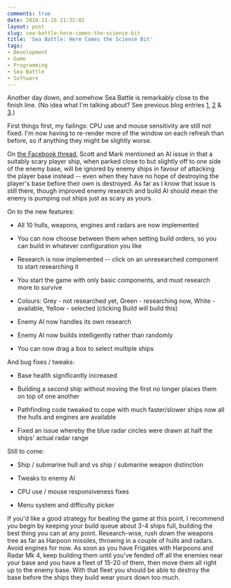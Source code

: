 ```yaml
---
comments: true
date: 2010-11-16 21:32:02
layout: post
slug: sea-battle-here-comes-the-science-bit
title: 'Sea Battle: Here Comes the Science Bit'
tags:
- Development
- Game
- Programming
- Sea Battle
- Software
---
```


Another day down, and somehow Sea Battle is remarkably close to the finish line.  (No idea what I'm talking about?  See previous blog entries [1](/blog/game-idea-spam-time), [2](/blog/sea-battle-now-with-more-processing) & [3](/blog/sea-battle-thats-what-guns-are-for).)

First things first, my failings: CPU use and mouse sensitivity are still not fixed.  I'm now having to re-render more of the window on each refresh than before, so if anything they might be slightly worse.

On [the Facebook thread](http://www.facebook.com/notes/ian-renton/sea-battle-thats-what-guns-are-for/500597827278), Scott and Mark mentioned an AI issue in that a suitably scary player ship, when parked close to but slightly off to one side of the enemy base, will be ignored by enemy ships in favour of attacking the player base instead -- even when they have no hope of destroying the player's base before their own is destroyed.  As far as I know that issue is still there, though improved enemy research and build AI should mean the enemy is pumping out ships just as scary as yours.

On to the new features:

	
  * All 10 hulls, weapons, engines and radars are now implemented

	
  * You can now choose between them when setting build orders, so you can build in whatever configuration you like

	
  * Research is now implemented -- click on an unresearched component to start researching it

	
  * You start the game with only basic components, and must research more to survive

	
  * Colours: Grey - not researched yet, Green - researching now, White - available, Yellow - selected (clicking Build will build this)

	
  * Enemy AI now handles its own research

	
  * Enemy AI now builds intelligently rather than randomly

	
  * You can now drag a box to select multiple ships
  

And bug fixes / tweaks:

	
  * Base health significantly increased

	
  * Building a second ship without moving the first no longer places them on top of one another

	
  * Pathfinding code tweaked to cope with much faster/slower ships now all the hulls and engines are available

	
  * Fixed an issue whereby the blue radar circles were drawn at half the ships' actual radar range

  

Still to come:

	
  * Ship / submarine hull and vs ship / submarine weapon distinction

	
  * Tweaks to enemy AI

	
  * CPU use / mouse responsiveness fixes

	
  * Menu system and difficulty picker

  

If you'd like a good strategy for beating the game at this point, I recommend you begin by keeping your build queue about 3-4 ships full, building the best thing you can at any point.  Research-wise, rush down the weapons tree as far as Harpoon missiles, throwing in a couple of hulls and radars.  Avoid engines for now.  As soon as you have Frigates with Harpoons and Radar Mk 4, keep building them until you've fended off all the enemies near your base and you have a fleet of 15-20 of them, then move them all right up to the enemy base.  With that fleet you should be able to destroy the base before the ships they build wear yours down too much.
